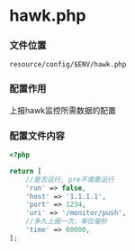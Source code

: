 # hawk.php

### 文件位置

```
resource/config/$ENV/hawk.php
```

### 配置作用

上报hawk监控所需数据的配置

### 配置文件内容

```php
<?php

return [
    //是否运行, pre不需要运行
    'run' => false,
    'host' => '1.1.1.1',
    'port' => 1234,
    'uri' => '/monitor/push',
    //多久上报一次，单位毫秒
    'time' => 60000,
];
```



